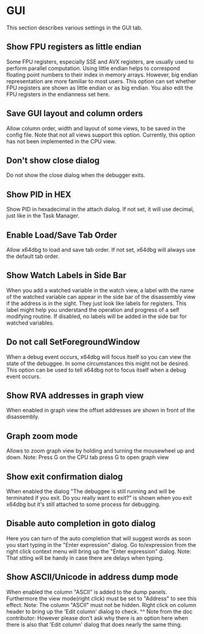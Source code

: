 # GUI

This section describes various settings in the GUI tab.

## Show FPU registers as little endian

Some FPU registers, especially SSE and AVX registers, are usually used to perform parallel computation.
Using little endian helps to correspond floating point numbers to their index in memory arrays. However, big
endian representation are more familiar to most users. This option can set whether FPU registers are shown
as little endian or as big endian. You also edit the FPU registers in the endianness set here.

## Save GUI layout and column orders

Allow column order, width and layout of some views, to be saved in the config file. Note that not all views support
this option. Currently, this option has not been implemented in the CPU view.

## Don't show close dialog

Do not show the close dialog when the debugger exits.

## Show PID in HEX

Show PID in hexadecimal in the attach dialog. If not set, it will use decimal, just like in the Task Manager.

## Enable Load/Save Tab Order

Allow x64dbg to load and save tab order. If not set, x64dbg will always use the default tab order.

## Show Watch Labels in Side Bar

When you add a watched variable in the watch view, a label with the name of the watched variable can appear in
the side bar of the disassembly view if the address is in the sight. They just look like labels for registers. This label
might help you understand the operation and progress of a self modifying routine. If disabled, no labels will be added
in the side bar for watched variables.

## Do not call SetForegroundWindow

When a debug event occurs, x64dbg will focus itself so you can view the state of the debuggee. In some circumstances
this might not be desired. This option can be used to tell x64dbg not to focus itself when a debug event occurs.

## Show RVA addresses in graph view
When enabled in graph view the offset addresses are shown in front of the disassembly.

## Graph zoom mode

Allows to zoom graph view by holding <ctrl> and turning the mousewheel up and down.
Note: Press G on the CPU tab press G to open graph view 

## Show exit confirmation dialog

When enabled the dialog
"The debuggee is still running and will be terminated if you exit. Do you really want to exit?"
is shown when you exit x64dbg but it's still attached to some process for debugging.

## Disable auto completion in goto dialog

Here you can turn of the auto completion that will suggest words as soon you start typing in the "Enter expression" dialog.  Go to/expression from the right click context menu  will bring up the "Enter expression" dialog. Note: That stting will be handy in case there are delays when typing.

## Show ASCII/Unicode in address dump mode
When enabled the column "ASCII" is added to the dump panels.
Furthermore the view mode(right click) must be set to "Address" to see this effect.
Note: The column "ASCII" must not be hidden.
Right click on column header to bring up the 'Edit column' dialog to check.
^^
Note from the doc contributor: 
However please don't ask why there is an option here
when there is also that 'Edit column' dialog that does nearly the same thing.
